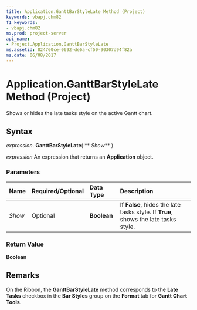 ```yaml
---
title: Application.GanttBarStyleLate Method (Project)
keywords: vbapj.chm82
f1_keywords:
- vbapj.chm82
ms.prod: project-server
api_name:
- Project.Application.GanttBarStyleLate
ms.assetid: 824760ce-0692-de6a-cf50-90307d94f82a
ms.date: 06/08/2017
---
```



# Application.GanttBarStyleLate Method (Project)

Shows or hides the late tasks style on the active Gantt chart.


## Syntax

 _expression_. **GanttBarStyleLate**( ** _Show_** )

 _expression_ An expression that returns an **Application** object.


### Parameters



|**Name**|**Required/Optional**|**Data Type**|**Description**|
|:-----|:-----|:-----|:-----|
| _Show_|Optional|**Boolean**|If **False**, hides the late tasks style. If **True**, shows the late tasks style.|

### Return Value

 **Boolean**


## Remarks

On the Ribbon, the **GanttBarStyleLate** method corresponds to the **Late Tasks** checkbox in the **Bar Styles** group on the **Format** tab for **Gantt Chart Tools**.


